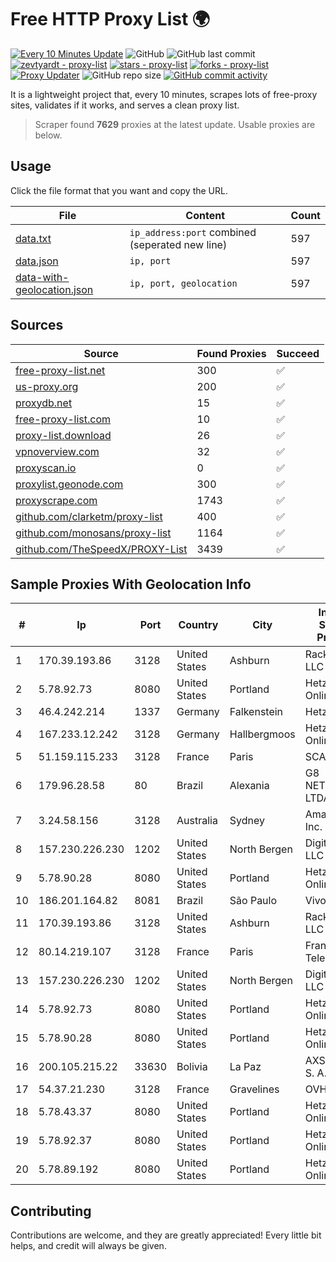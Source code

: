 
# Free HTTP Proxy List 🌍

[![Every 10 Minutes Update](https://github.com/mertguvencli/http-proxy-list/actions/workflows/main.yml/badge.svg?branch=main)](https://github.com/mertguvencli/http-proxy-list/actions/workflows/main.yml)
![GitHub](https://img.shields.io/github/license/mertguvencli/http-proxy-list)
![GitHub last commit](https://img.shields.io/github/last-commit/mertguvencli/http-proxy-list)
[![zevtyardt - proxy-list](https://img.shields.io/static/v1?label=zevtyardt&message=proxy-list&color=blue&logo=github)](https://github.com/zevtyardt/proxy-list "Go to GitHub repo")
[![stars - proxy-list](https://img.shields.io/github/stars/zevtyardt/proxy-list?style=social)](https://github.com/zevtyardt/proxy-list)
[![forks - proxy-list](https://img.shields.io/github/forks/zevtyardt/proxy-list?style=social)](https://github.com/zevtyardt/proxy-list)
[![Proxy Updater](https://github.com/zevtyardt/proxy-list/workflows/Proxy%20Updater/badge.svg)](https://github.com/zevtyardt/proxy-list/actions?query=workflow:"Proxy+Updater")
![GitHub repo size](https://img.shields.io/github/repo-size/zevtyardt/proxy-list)
[![GitHub commit activity](https://img.shields.io/github/commit-activity/m/zevtyardt/proxy-list?logo=commits)](https://github.com/zevtyardt/proxy-list/commits/main)

It is a lightweight project that, every 10 minutes, scrapes lots of free-proxy sites, validates if it works, and serves a clean proxy list.

> Scraper found **7629** proxies at the latest update. Usable proxies are below.

## Usage

Click the file format that you want and copy the URL.

|File|Content|Count|
|----|-------|-----|
|[data.txt](https://raw.githubusercontent.com/mertguvencli/http-proxy-list/main/proxy-list/data.txt)|`ip_address:port` combined (seperated new line)|597|
|[data.json](https://raw.githubusercontent.com/mertguvencli/http-proxy-list/main/proxy-list/data.json)|`ip, port`|597|
|[data-with-geolocation.json](https://raw.githubusercontent.com/mertguvencli/http-proxy-list/main/proxy-list/data-with-geolocation.json)|`ip, port, geolocation`|597|

## Sources

|Source|Found Proxies|Succeed|
|------|-------------|-------|
|[free-proxy-list.net](https://free-proxy-list.net)|300|✅|
|[us-proxy.org](https://www.us-proxy.org)|200|✅|
|[proxydb.net](http://proxydb.net)|15|✅|
|[free-proxy-list.com](https://free-proxy-list.com/?page=&port=&type%5B%5D=http&type%5B%5D=https&up_time=0&search=Search)|10|✅|
|[proxy-list.download](https://www.proxy-list.download/HTTP)|26|✅|
|[vpnoverview.com](https://vpnoverview.com/privacy/anonymous-browsing/free-proxy-servers)|32|✅|
|[proxyscan.io](https://www.proxyscan.io)|0|✅|
|[proxylist.geonode.com](https://proxylist.geonode.com/api/proxy-list?limit=300&page=1&sort_by=lastChecked&sort_type=desc&protocols=http,https)|300|✅|
|[proxyscrape.com](https://api.proxyscrape.com/v2/?request=displayproxies&protocol=http&timeout=10000&country=all&ssl=all&anonymity=all)|1743|✅|
|[github.com/clarketm/proxy-list](https://raw.githubusercontent.com/clarketm/proxy-list/master/proxy-list-raw.txt)|400|✅|
|[github.com/monosans/proxy-list](https://raw.githubusercontent.com/monosans/proxy-list/main/proxies/http.txt)|1164|✅|
|[github.com/TheSpeedX/PROXY-List](https://raw.githubusercontent.com/TheSpeedX/PROXY-List/master/http.txt)|3439|✅|


## Sample Proxies With Geolocation Info

|#|Ip|Port|Country|City|Internet Service Provider|
|-|--|----|-------|----|-------------------------|
|1|170.39.193.86|3128|United States|Ashburn|Rackdog, LLC|
|2|5.78.92.73|8080|United States|Portland|Hetzner Online GmbH|
|3|46.4.242.214|1337|Germany|Falkenstein|Hetzner|
|4|167.233.12.242|3128|Germany|Hallbergmoos|Hetzner Online GmbH|
|5|51.159.115.233|3128|France|Paris|SCALEWAY|
|6|179.96.28.58|80|Brazil|Alexania|G8 NETWORKS LTDA|
|7|3.24.58.156|3128|Australia|Sydney|Amazon.com, Inc.|
|8|157.230.226.230|1202|United States|North Bergen|DigitalOcean, LLC|
|9|5.78.90.28|8080|United States|Portland|Hetzner Online GmbH|
|10|186.201.164.82|8081|Brazil|São Paulo|Vivo|
|11|170.39.193.86|3128|United States|Ashburn|Rackdog, LLC|
|12|80.14.219.107|3128|France|Paris|France Telecom|
|13|157.230.226.230|1202|United States|North Bergen|DigitalOcean, LLC|
|14|5.78.92.73|8080|United States|Portland|Hetzner Online GmbH|
|15|5.78.90.28|8080|United States|Portland|Hetzner Online GmbH|
|16|200.105.215.22|33630|Bolivia|La Paz|AXS Bolivia S. A.|
|17|54.37.21.230|3128|France|Gravelines|OVH SAS|
|18|5.78.43.37|8080|United States|Portland|Hetzner Online GmbH|
|19|5.78.92.37|8080|United States|Portland|Hetzner Online GmbH|
|20|5.78.89.192|8080|United States|Portland|Hetzner Online GmbH|



## Contributing

Contributions are welcome, and they are greatly appreciated! Every
little bit helps, and credit will always be given.

